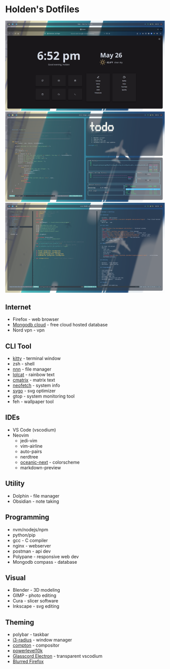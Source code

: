 # Holden's Dotfiles

![Browser](https://github.com/holdena1/dotfiles/blob/master/screenshots/browser.png)
![Terminal](https://github.com/holdena1/dotfiles/blob/master/screenshots/terminal.png)
![IDE](https://github.com/holdena1/dotfiles/blob/master/screenshots/ide.png)

## Internet

- Firefox - web browser
- [Mongodb cloud](https://account.mongodb.com/account/login) - free cloud hosted database
- Nord vpn - vpn

## CLI Tool

- [kitty](https://sw.kovidgoyal.net/kitty/) - terminal window
- zsh - shell
- [nnn](https://github.com/jarun/nnn) - file manager
- [lolcat](https://github.com/busyloop/lolcat) - rainbow text
- [cmatrix](https://github.com/abishekvashok/cmatrix) - matrix text
- [neofetch](https://github.com/dylanaraps/neofetch) - system info
- [svgo](https://github.com/svg/svgo) - svg optimizer
- gtop - system monitoring tool
- feh - wallpaper tool

## IDEs

- VS Code (vscodium)
- Neovim
  - jedi-vim
  - vim-airline
  - auto-pairs
  - nerdtree
  - [oceanic-next](https://github.com/mhartington/oceanic-next) - colorscheme
  - markdown-preview

## Utility

- Dolphin - file manager
- Obsidian - note taking

## Programming

- nvm/nodejs/npm
- python/pip
- gcc - C compiler
- nginx - webserver
- postman - api dev
- Polypane - responsive web dev
- Mongodb compass - database

## Visual

- Blender - 3D modeling
- GIMP - photo editing
- Cura - slicer software
- Inkscape - svg editing

## Theming

- polybar - taskbar
- [i3-radius](https://github.com/terroo/i3-radius) - window manager
- [compton](https://github.com/GabrielTenma/compton-kawase-blur) - compositor
- [powerlevel10k](https://github.com/romkatv/powerlevel10k)
- [Glasscord Electron](https://github.com/AryToNeX/Glasscord) - transparent vscodium
- [Blurred Firefox](https://github.com/manilarome/blurredfox)

